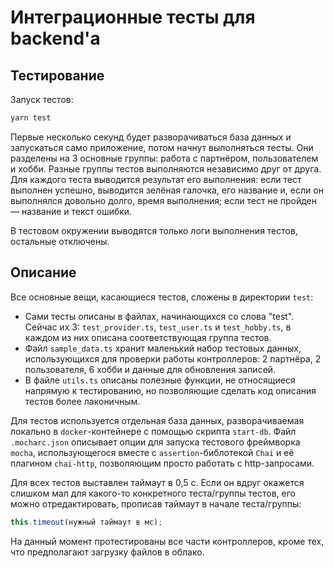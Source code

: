 # Интеграционные тесты для backend'а
## Тестирование
Запуск тестов: 
```sh
yarn test
```
Первые несколько секунд будет разворачиваться база данных и запускаться само приложение, потом начнут выполняться тесты. Они разделены на 3 основные группы: работа с партнёром, пользователем и хобби. Разные группы тестов выполняются независимо друг от друга. Для каждого теста выводится результат его выполнения: если тест выполнен успешно, выводится зелёная галочка, его название и, если он выполнялся довольно долго, время выполнения; если тест не пройден — название и текст ошибки.

В тестовом окружении выводятся только логи выполнения тестов, остальные отключены.

## Описание
Все основные вещи, касающиеся тестов, сложены в директории `test`:
- Сами тесты описаны в файлах, начинающихся со слова "test". Сейчас их 3: `test_provider.ts`, `test_user.ts` и `test_hobby.ts`, в каждом из них описана соответствующая группа тестов.
- Файл `sample_data.ts` хранит маленький набор тестовых данных, использующихся для проверки работы контроллеров: 2 партнёра, 2 пользователя, 6 хобби и данные для обновления записей.
- В файле `utils.ts` описаны полезные функции, не относящиеся напрямую к тестированию, но позволяющие сделать код описания тестов более лаконичным.

Для тестов используется отдельная база данных, разворачиваемая локально в `docker`-контейнере с помощью скрипта `start-db`. Файл `.mocharc.json` описывает опции для запуска тестового фреймворка `mocha`, использующегося вместе с `assertion`-библотекой `Chai` и её плагином `chai-http`, позволяющим просто работать с http-запросами.

Для всех тестов выставлен таймаут в 0,5 c. Если он вдруг окажется слишком мал для какого-то конкретного теста/группы тестов, его можно отредактировать, прописав таймаут в начале теста/группы:
```javascript
this.timeout(нужный таймаут в мс);
```
На данный момент протестированы все части контроллеров, кроме тех, что предполагают загрузку файлов в облако.